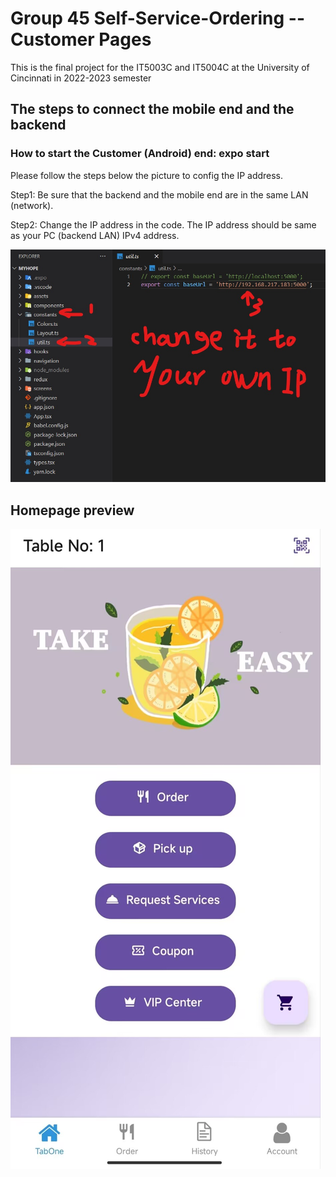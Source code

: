 # Group 45 Self-Service-Ordering -- Customer Pages
This is the final project for the IT5003C and IT5004C at the University of Cincinnati in 2022-2023 semester

## The steps to connect the mobile end and the backend

### How to start the Customer (Android) end: expo start

Please follow the steps below the picture to config the IP address.

Step1: Be sure that the backend and the mobile end are in the same LAN (network).

Step2: Change the IP address in the code. The IP address should be same as your PC (backend LAN) IPv4 address.

![My Image](Image_readme/Config.jpg)


## Homepage preview

![My Image](Image_readme/Customer_page.jpg)
